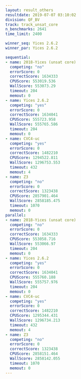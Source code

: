 ```yaml
---
layout: result_others
resultdate: 2019-07-07 03:10:02
division: QF_BV
track: track_unsat_core
n_benchmarks: 2641
time_limit: 2400

winner_seq: Yices 2.6.2
winner_par: Yices 2.6.2

sequential:
- name: 2018-Yices (unsat core)
  competing: "no"
  errorScore: 0
  correctScore: 1634333
  CPUScore: 553019.536
  WallScore: 553073.29
  timeout: 204
  memout: 0
- name: Yices 2.6.2
  competing: "yes"
  errorScore: 0
  correctScore: 1634041
  CPUScore: 555723.958
  WallScore: 555765.586
  timeout: 204
  memout: 0
- name: CVC4-uc
  competing: "yes"
  errorScore: 0
  correctScore: 1482210
  CPUScore: 1294522.811
  WallScore: 1296753.553
  timeout: 432
  memout: 4
- name: Z3
  competing: "no"
  errorScore: 0
  correctScore: 1323438
  CPUScore: 2857901.464
  WallScore: 2858185.475
  timeout: 1070
  memout: 0
parallel:
- name: 2018-Yices (unsat core)
  competing: "no"
  errorScore: 0
  correctScore: 1634333
  CPUScore: 553058.716
  WallScore: 553066.97
  timeout: 204
  memout: 0
- name: Yices 2.6.2
  competing: "yes"
  errorScore: 0
  correctScore: 1634041
  CPUScore: 555760.188
  WallScore: 555757.976
  timeout: 204
  memout: 0
- name: CVC4-uc
  competing: "yes"
  errorScore: 0
  correctScore: 1482210
  CPUScore: 1295344.431
  WallScore: 1296734.213
  timeout: 432
  memout: 4
- name: Z3
  competing: "no"
  errorScore: 0
  correctScore: 1323438
  CPUScore: 2858151.464
  WallScore: 2858142.055
  timeout: 1070
  memout: 0
---
```

